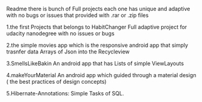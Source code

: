  Readme there is bunch of Full projects each one has unique and adaptive with no bugs or issues that provided with .rar or .zip files


1.the first Projects that belongs to HabitChanger Full adaptive project for udacity nanodegree with no issues or bugs 

2.the simple movies app which is the responsive android app that simply trasnfer data Arrays of Json into the Recycleview


3.SmellsLikeBakin An android app that has Lists of simple ViewLayouts

4.makeYourMaterial An android app which guided through a material design ( the best practices of design concepts)

5.Hibernate-Annotations: Simple Tasks of SQL.




